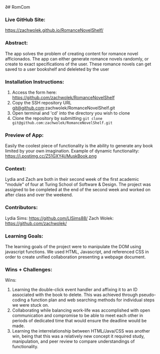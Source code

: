 ∂# RomCom  

### Live GitHub Site:
[//]: <> (What site can a person access your live site?)
https://zachwolek.github.io/RomanceNovelShelf/

### Abstract:
[//]: <> (Briefly describe what you built and its features. What problem is the app solving? How does this application solve that problem?)
The app solves the problem of creating content for romance novel afficionados. The app can either generate romance novels randomly, or create to exact specifications of the user. These romance novels can get saved to a user bookshelf and deleleted by the user

### Installation Instructions:
[//]: <> (What steps does a person have to take to get your app cloned down and running?)
1) Access the form here: https://github.com/zachwolek/RomanceNovelShelf
2) Copy the SSH repository URL git@github.com:zachwolek/RomanceNovelShelf.git
3) Open terminal and 'cd' into the directory you wish to clone 
4) Clone the repository by submitting `git clone git@github.com:zachwolek/RomanceNovelShelf.git`


### Preview of App:
[//]: <> (Provide ONE gif or screenshot of your application - choose the "coolest" piece of functionality to show off.)
Easily the coolest piece of functionality is the ability to generate any book limited by your own imagination. Example of dynamic functionality: 
https://i.postimg.cc/Z51GXY4j/MuskBook.png

### Context:
[//]: <> (Give some context for the project here. How long did you have to work on it? How far into the Turing program are you?)
Lydia and Zach are both in their second week of the first academic "module" of four at Turing School of Software & Design. The project was assigned to be completed at the end of the second week and worked on after class and over the weekend.  

### Contributors:
[//]: <> (Who worked on this application? Link to their GitHubs.)
Lydia Sims: https://github.com/LISims88/
Zach Wolek: https://github.com/zachwolek/

### Learning Goals:
[//]: <> (What were the learning goals of this project? What tech did you work with?)
The learning goals of the project were to manipulate the DOM using javascript functions. We used HTML, Javascript, and referenced CSS in order to create unified collaboration presenting a webpage document. 

### Wins + Challenges:
[//]: <> (What are 2-3 wins you have from this project? What were some challenges you faced - and how did you get over them?)
Wins:
1) Learning the double-click event handler and affixing it to an ID associated with the book to delete. This was achieved through pseudo-coding a function plan and web searching methods for individual steps we were stuck on. 
2) Collaborating while balancing work-life was accomplished with open communication and compromise to be able to meet each other in periods of dedicated time that would ensure the deadline would be made. 
3) Learning the interrelationship between HTML/Java/CSS was another win, being that this was a relatively new concept it required study, manipulation, and peer review to compare understandings of functionality. 